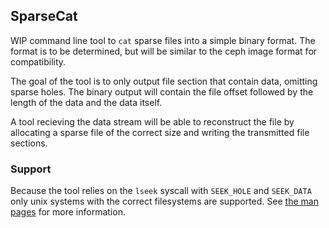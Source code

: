 ## SparseCat

WIP command line tool to `cat` sparse files into a simple
binary format. The format is to be determined, but will be similar
to the ceph image format for compatibility.

The goal of the tool is to only output file section that contain data,
omitting sparse holes. The binary output will contain the file offset
followed by the length of the data and the data itself.

A tool recieving the data stream will be able to reconstruct
the file by allocating a sparse file of the correct size and writing
the transmitted file sections.


### Support

Because the tool relies on the `lseek` syscall with `SEEK_HOLE` and `SEEK_DATA`
only unix systems with the correct filesystems are supported. See [the man pages](https://man7.org/linux/man-pages/man2/lseek.2.html)
for more information.